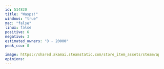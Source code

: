 ```yaml
---
id: 514820
title: "Wasps!"
windows: "true"
mac: "false"
linux: false
positive: 6
negative: 3
estimated_owners: "0 - 20000"
peak_ccu: 0

image: https://shared.akamai.steamstatic.com/store_item_assets/steam/apps/514820/header.jpg?t=1474843484
opinions:
---
```

